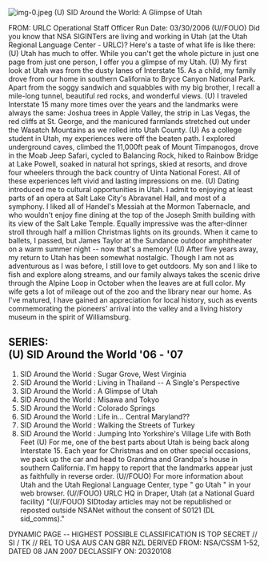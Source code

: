 ![img-0.jpeg](img-0.jpeg)
(U) SID Around the World: A Glimpse of Utah

FROM:
URLC Operational Staff Officer
Run Date: 03/30/2006
(U//FOUO) Did you know that NSA SIGINTers are living and working in Utah (at the Utah Regional Language Center - URLC)? Here's a taste of what life is like there:
(U) Utah has much to offer. While you can't get the whole picture in just one page from just one person, I offer you a glimpse of my Utah.
(U) My first look at Utah was from the dusty lanes of Interstate 15. As a child, my family drove from our home in southern California to Bryce Canyon National Park. Apart from the soggy sandwich and squabbles with my big brother, I recall a mile-long tunnel, beautiful red rocks, and wonderful views.
(U) I traveled Interstate 15 many more times over the years and the landmarks were always the same: Joshua trees in Apple Valley, the strip in Las Vegas, the red cliffs at St. George, and the manicured farmlands stretched out under the Wasatch Mountains as we rolled into Utah County.
(U) As a college student in Utah, my experiences were off the beaten path. I explored underground caves, climbed the 11,000ft peak of Mount Timpanogos, drove in the Moab Jeep Safari, cycled to Balancing Rock, hiked to Rainbow Bridge at Lake Powell, soaked in natural hot springs, skied at resorts, and drove four wheelers through the back country of Uinta National Forest. All of these experiences left vivid and lasting impressions on me.
(U) Dating introduced me to cultural opportunities in Utah. I admit to enjoying at least parts of an opera at Salt Lake City's Abravanel Hall, and most of a symphony. I liked all of Handel's Messiah at the Mormon Tabernacle, and who wouldn't enjoy fine dining at the top of the Joseph Smith building with its view of the Salt Lake Temple. Equally impressive was the after-dinner stroll through half a million Christmas lights on its grounds. When it came to ballets, I passed, but James Taylor at the Sundance outdoor amphitheater on a warm summer night -- now that's a memory!
(U) After five years away, my return to Utah has been somewhat nostalgic. Though I am not as adventurous as I was before, I still love to get outdoors. My son and I like to fish and explore along streams, and our family always takes the scenic drive through the Alpine Loop in October when the leaves are at full color. My wife gets a lot of mileage out of the zoo and the library near our home. As I've matured, I have gained an appreciation for local history, such as events commemorating the pioneers' arrival into the valley and a living history museum in the spirit of Williamsburg.

## SERIES: <br> (U) SID Around the World '06 - '07

1. SID Around the World : Sugar Grove, West Virginia
2. SID Around the World : Living in Thailand -- A Single's Perspective
3. SID Around the World : A Glimpse of Utah
4. SID Around the World : Misawa and Tokyo
5. SID Around the World : Colorado Springs
6. SID Around the World : Life in... Central Maryland??
7. SID Around the World : Walking the Streets of Turkey
8. SID Around the World : Jumping Into Yorkshire's Village Life with Both Feet
(U) For me, one of the best parts about Utah is being back along Interstate 15. Each year for Christmas and on other special occasions, we pack up the car and head to Grandma and Grandpa's house in southern California. I'm happy to report that the landmarks appear just as faithfully in reverse order.
(U//FOUO) For more information about Utah and the Utah Regional Language Center, type " go Utah " in your web browser.
(U//FOUO) URLC HQ in Draper, Utah (at a National Guard facility)
"(U//FOUO) SIDtoday articles may not be republished or reposted outside NSANet without the consent of S0121 (DL sid_comms)."

DYNAMIC PAGE -- HIGHEST POSSIBLE CLASSIFICATION IS TOP SECRET // SI / TK // REL TO USA AUS CAN GBR NZL DERIVED FROM: NSA/CSSM 1-52, DATED 08 JAN 2007 DECLASSIFY ON: 20320108
